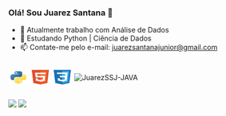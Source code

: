 ### Olá! Sou Juarez Santana 👋

- 🔭 Atualmente trabalho com Análise de Dados
- 🌱 Estudando Python | Ciência de Dados
- 📫 Contate-me pelo e-mail: juarezsantanajunior@gmail.com

<div style="display: inline_block"><br>
  <img align="center" alt="JuarezSSJ-Python" height="30" width="40" src="https://raw.githubusercontent.com/devicons/devicon/master/icons/python/python-original.svg">
  <img align="center" alt="JuarezSSJ-HTML" height="30" width="40" src="https://raw.githubusercontent.com/devicons/devicon/master/icons/html5/html5-original.svg">
  <img align="center" alt="JuarezSSJ-CSS" height="30" width="40" src="https://raw.githubusercontent.com/devicons/devicon/master/icons/css3/css3-original.svg">
  <img align="center" alt="JuarezSSJ-JAVA" height="40" width="50" src="https://cdn.worldvectorlogo.com/logos/java.svg">
</div>
  
  ##
 
<div> 
  <a href = "mailto:juarezsantanajunior@gmail.com"><img src="https://img.shields.io/badge/-Gmail-%23333?style=for-the-badge&logo=gmail&logoColor=white" target="_blank"></a>
  <a href="https://www.linkedin.com/in/juarez-santana/" target="_blank"><img src="https://img.shields.io/badge/-LinkedIn-%230077B5?style=for-the-badge&logo=linkedin&logoColor=white" target="_blank"></a> 
</div>
